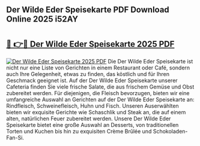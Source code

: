 ## Der Wilde Eder Speisekarte PDF Download Online 2025 i52AY

# <h2><a href="http://gccnob.nevu.top/?p=Der+Wilde+Eder+Speisekarte">🔗 👉🔴 Der Wilde Eder Speisekarte 2025 PDF</a></h2>

[![Der Wilde Eder Speisekarte 2025 PDF](https://i.imgur.com/dBaPXMq.png)](http://gccnob.nevu.top/?p=Der+Wilde+Eder+Speisekarte)
Die Der Wilde Eder Speisekarte ist nicht nur eine Liste von Gerichten in einem Restaurant oder Café, sondern auch Ihre Gelegenheit, etwas zu finden, das köstlich und für Ihren Geschmack geeignet ist. Auf der Der Wilde Eder Speisekarte unserer Cafeteria finden Sie viele frische Salate, die aus frischem Gemüse und Obst zubereitet werden. Für diejenigen, die Fleisch bevorzugen, bieten wir eine umfangreiche Auswahl an Gerichten auf der Der Wilde Eder Speisekarte an: Rindfleisch, Schweinefleisch, Huhn und Fisch. Unseren Auserwählten bieten wir exquisite Gerichte wie Schaschlik und Steak an, die auf einem alten, natürlichen Feuer zubereitet werden. Unsere Der Wilde Eder Speisekarte bietet eine große Auswahl an Desserts, von traditionellen Torten und Kuchen bis hin zu exquisiten Crème Brûlée und Schokoladen-Fan-Si.
